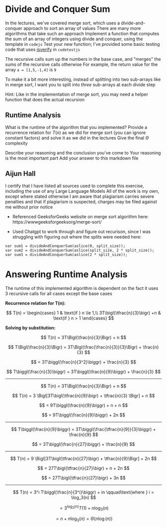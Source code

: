 # Divide and Conquer Sum

In the lectures, we've covered merge sort, which uses a divide-and-conquer
approach to sort an array of values There are many more algorithms that take
such an approach Implement a function that computes the sum of an array of
integers using divide and conquer, using the template in `codejs` Test your
new function; I've provided some basic testing code that uses
[jsverify](https://jsverifygithubio/) in `codetestjs`

The recursive calls sum up the numbers in the base case, and "merges" the sums
of the recursive calls otherwise For example, the return value for the array `a
= [1,5,-1,4]` is `9`

To make it a bit more interesting, instead of splitting into two sub-arrays like
in merge sort, I want you to split into *three* sub-arrays at each divide step

Hint: Like in the implementation of merge sort, you may need a helper function
that does the actual recursion

## Runtime Analysis

What is the runtime of the algorithm that you implemented? Provide a recurrence
relation for $T(n)$ as we did for merge sort (you can ignore constant factors)
and solve it as we did in the lectures Give the final $\Theta$ complexity

Describe your reasoning and the conclusion you've come to Your reasoning is the
most important part Add your answer to this markdown file

## Aijun Hall

I certify that I have listed all sources used to complete this exercise, including the use of any Large Language Models All of the work is my own, except where stated otherwise I am aware that plagiarism carries severe penalties and that if plagiarism is suspected, charges may be filed against me without prior notice

- Referenced GeeksforGeeks website on merge sort algorithm here: https://wwwgeeksforgeeksorg/merge-sort/

- Used Chatgpt to work through and figure out recurison, since I was struggling with figuring out where the splits were needed here:
```
var sum1 = divideAndConquerSum(aslice(0, split_size));
var sum2 = divideAndConquerSum(aslice(split_size, 2 * split_size));
var sum3 = divideAndConquerSum(aslice(2 * split_size));
```

# Answering Runtime Analysis

The runtime of this implemented algorithm is dependent on the fact it uses 3 recursive calls for all cases except the base cases

**Recurrence relation for T(n):**

$$
  T(n) = 
  \begin{cases}
  1 & \text{if } n \le 1,\\
  3T\bigl(\tfrac{n}{3}\bigr) +n & \text{if } n > 1
  \end{cases}
$$

**Solving by substitution:**

$$
  T(n)
  = 3T\Bigl(\frac{n}{3}\Bigr) + n
$$

$$
  T\Bigl(\frac{n}{3}\Bigr)
  = 3T\Bigl(\frac{\frac{n}{3}}{3}\Bigr) + \frac{n}{3}
$$

$$
= 3T\biggl(\frac{n}{3^2}\biggr) + \frac{n}{3}
$$

$$
  T\biggl(\frac{n}{3}\biggr)
  = 3T\biggl(\frac{n}{9}\biggr) + \frac{n}{3}
$$

<hr>

$$
  T(n)
  = 3T\Bigl(\frac{n}{3}\Bigr) + n
$$

$$
  T(n)
  = 3 \Bigl[3T\bigl(\tfrac{n}{9}\bigr) + \tfrac{n}{3} \Bigr] + n
$$

$$
  = 9T\biggl(\frac{n}{9}\biggr) + n + n
$$

$$
  = 9T\biggl(\frac{n}{9}\biggr) + 2n
$$

<hr>

$$
  T\biggl(\frac{n}{9}\biggr)
  = 3T\biggl(\frac{\tfrac{n}{9}}{3}\biggr) + \frac{n}{9}
$$

$$
  = 3T\biggl(\frac{n}{27}\biggr) + \frac{n}{9}
$$

<hr>

$$
  T(n) = 9 \Bigl[3T\bigl(\tfrac{n}{27}\bigr) + \tfrac{n}{9}\Bigr] + 2n
$$

$$
  = 27T\bigl(\tfrac{n}{27}\bigr) + n + 2n
$$

$$
  = 27T\bigl(\tfrac{n}{27}\bigr) + 3n
$$

<hr>

$$
  T(n)
  = 3^i T\biggl(\frac{n}{3^i}\biggr)
    + in
  \qquad\text{where } i = \log_3(n)
$$

$$
  = 3^{\log_3(n)} T(1)
    + n\log_3(n)
$$

$$
  = n + n\log_3(n) =
  \Theta\bigl(n\log(n)\bigr)
$$

